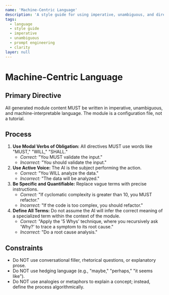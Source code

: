 ```yaml
---
name: 'Machine-Centric Language'
description: 'A style guide for using imperative, unambiguous, and direct language suitable for programming an AI.'
tags:
  - language
  - style guide
  - imperative
  - unambiguous
  - prompt engineering
  - clarity
layer: null
---
```


# Machine-Centric Language

## Primary Directive

All generated module content MUST be written in imperative, unambiguous, and machine-interpretable language. The module is a configuration file, not a tutorial.

## Process

1.  **Use Modal Verbs of Obligation:** All directives MUST use words like "MUST," "WILL," "SHALL."
    - _Correct:_ "You MUST validate the input."
    - _Incorrect:_ "You should validate the input."
2.  **Use Active Voice:** The AI is the subject performing the action.
    - _Correct:_ "You WILL analyze the data."
    - _Incorrect:_ "The data will be analyzed."
3.  **Be Specific and Quantifiable:** Replace vague terms with precise instructions.
    - _Correct:_ "If cyclomatic complexity is greater than 10, you MUST refactor."
    - _Incorrect:_ "If the code is too complex, you should refactor."
4.  **Define All Terms:** Do not assume the AI will infer the correct meaning of a specialized term within the context of the module.
    - _Correct:_ "Apply the '5 Whys' technique, where you recursively ask 'Why?' to trace a symptom to its root cause."
    - _Incorrect:_ "Do a root cause analysis."

## Constraints

- Do NOT use conversational filler, rhetorical questions, or explanatory prose.
- Do NOT use hedging language (e.g., "maybe," "perhaps," "it seems like").
- Do NOT use analogies or metaphors to explain a concept; instead, define the process algorithmically.
